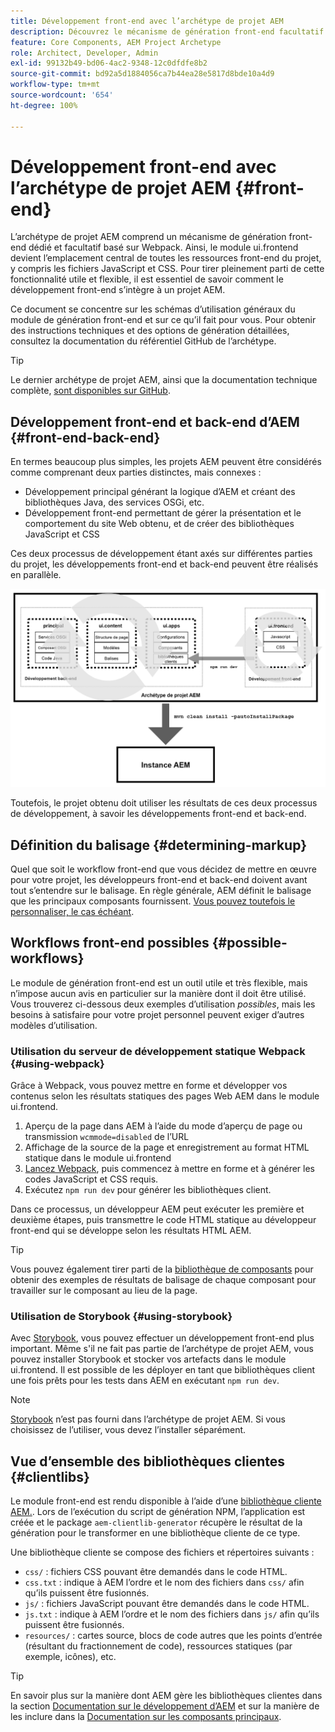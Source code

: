 ```yaml
---
title: Développement front-end avec l’archétype de projet AEM
description: Découvrez le mécanisme de génération front-end facultatif et dédié de l’archétype de projet AEM basé sur Webpack.
feature: Core Components, AEM Project Archetype
role: Architect, Developer, Admin
exl-id: 99132b49-bd06-4ac2-9348-12c0dfdfe8b2
source-git-commit: bd92a5d1884056ca7b44ea28e5817d8bde10a4d9
workflow-type: tm+mt
source-wordcount: '654'
ht-degree: 100%

---
```



# Développement front-end avec l’archétype de projet AEM {#front-end}

L’archétype de projet AEM comprend un mécanisme de génération front-end dédié et facultatif basé sur Webpack. Ainsi, le module ui.frontend devient l’emplacement central de toutes les ressources front-end du projet, y compris les fichiers JavaScript et CSS. Pour tirer pleinement parti de cette fonctionnalité utile et flexible, il est essentiel de savoir comment le développement front-end s’intègre à un projet AEM.

Ce document se concentre sur les schémas d’utilisation généraux du module de génération front-end et sur ce qu’il fait pour vous. Pour obtenir des instructions techniques et des options de génération détaillées, consultez la documentation du référentiel GitHub de l’archétype.

>[!TIP]
>
>Le dernier archétype de projet AEM, ainsi que la documentation technique complète, [sont disponibles sur GitHub](https://github.com/adobe/aem-project-archetype).

## Développement front-end et back-end d’AEM {#front-end-back-end}

En termes beaucoup plus simples, les projets AEM peuvent être considérés comme comprenant deux parties distinctes, mais connexes :

* Développement principal générant la logique d’AEM et créant des bibliothèques Java, des services OSGi, etc.
* Développement front-end permettant de gérer la présentation et le comportement du site Web obtenu, et de créer des bibliothèques JavaScript et CSS

Ces deux processus de développement étant axés sur différentes parties du projet, les développements front-end et back-end peuvent être réalisés en parallèle.

![diagramme de workflow front-end](/help/assets/front-end-flow.png)

Toutefois, le projet obtenu doit utiliser les résultats de ces deux processus de développement, à savoir les développements front-end et back-end.

## Définition du balisage {#determining-markup}

Quel que soit le workflow front-end que vous décidez de mettre en œuvre pour votre projet, les développeurs front-end et back-end doivent avant tout s’entendre sur le balisage. En règle générale, AEM définit le balisage que les principaux composants fournissent. [Vous pouvez toutefois le personnaliser, le cas échéant](/help/developing/customizing.md#customizing-the-markup).

## Workflows front-end possibles {#possible-workflows}

Le module de génération front-end est un outil utile et très flexible, mais n’impose aucun avis en particulier sur la manière dont il doit être utilisé. Vous trouverez ci-dessous deux exemples d’utilisation *possibles*, mais les besoins à satisfaire pour votre projet personnel peuvent exiger d’autres modèles d’utilisation.

### Utilisation du serveur de développement statique Webpack {#using-webpack}

Grâce à Webpack, vous pouvez mettre en forme et développer vos contenus selon les résultats statiques des pages Web AEM dans le module ui.frontend.

1. Aperçu de la page dans AEM à l’aide du mode d’aperçu de page ou transmission `wcmmode=disabled` de l’URL
1. Affichage de la source de la page et enregistrement au format HTML statique dans le module ui.frontend
1. [Lancez Webpack](#webpack-dev-server), puis commencez à mettre en forme et à générer les codes JavaScript et CSS requis.
1. Exécutez `npm run dev` pour générer les bibliothèques client.

Dans ce processus, un développeur AEM peut exécuter les première et deuxième étapes, puis transmettre le code HTML statique au développeur front-end qui se développe selon les résultats HTML AEM.

>[!TIP]
>
>Vous pouvez également tirer parti de la [bibliothèque de composants](https://adobe.com/go/aem_cmp_library_fr) pour obtenir des exemples de résultats de balisage de chaque composant pour travailler sur le composant au lieu de la page.

### Utilisation de Storybook {#using-storybook}

Avec [Storybook](https://storybook.js.org), vous pouvez effectuer un développement front-end plus important. Même s&#39;il ne fait pas partie de l’archétype de projet AEM, vous pouvez installer Storybook et stocker vos artefacts dans le module ui.frontend. Il est possible de les déployer en tant que bibliothèques client une fois prêts pour les tests dans AEM en exécutant `npm run dev`.

>[!NOTE]
>
>[Storybook](https://storybook.js.org) n’est pas fourni dans l’archétype de projet AEM. Si vous choisissez de l’utiliser, vous devez l’installer séparément.

## Vue d’ensemble des bibliothèques clientes {#clientlibs}

Le module front-end est rendu disponible à l’aide d’une [bibliothèque cliente AEM.](https://experienceleague.adobe.com/docs/experience-manager-cloud-service/implementing/developing/full-stack/clientlibs.html?lang=fr-FR). Lors de l’exécution du script de génération NPM, l’application est créée et le package `aem-clientlib-generator` récupère le résultat de la génération pour le transformer en une bibliothèque cliente de ce type.

Une bibliothèque cliente se compose des fichiers et répertoires suivants :

* `css/` : fichiers CSS pouvant être demandés dans le code HTML.
* `css.txt` : indique à AEM l’ordre et le nom des fichiers dans `css/` afin qu’ils puissent être fusionnés.
* `js/` : fichiers JavaScript pouvant être demandés dans le code HTML.
* `js.txt` : indique à AEM l’ordre et le nom des fichiers dans `js/` afin qu’ils puissent être fusionnés.
* `resources/` : cartes source, blocs de code autres que les points d’entrée (résultant du fractionnement de code), ressources statiques (par exemple, icônes), etc.

>[!TIP]
>
>En savoir plus sur la manière dont AEM gère les bibliothèques clientes dans la section [Documentation sur le développement d’AEM](https://experienceleague.adobe.com/docs/experience-manager-cloud-service/implementing/developing/full-stack/clientlibs.html?lang=fr-FR) et sur la manière de les inclure dans la [Documentation sur les composants principaux](/help/developing/including-clientlibs.md).
